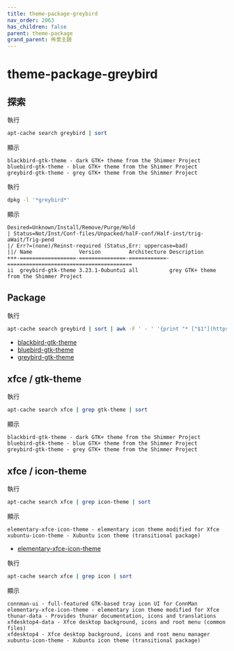 ```yaml
---
title: theme-package-greybird
nav_order: 2063
has_children: false
parent: theme-package
grand_parent: 佈景主題
---
```



# theme-package-greybird


## 探索

執行

``` sh
apt-cache search greybird | sort
```

顯示

```
blackbird-gtk-theme - dark GTK+ theme from the Shimmer Project
bluebird-gtk-theme - blue GTK+ theme from the Shimmer Project
greybird-gtk-theme - grey GTK+ theme from the Shimmer Project
```

執行

``` sh
dpkg -l '*greybird*'
```

顯示

```
Desired=Unknown/Install/Remove/Purge/Hold
| Status=Not/Inst/Conf-files/Unpacked/halF-conf/Half-inst/trig-aWait/Trig-pend
|/ Err?=(none)/Reinst-required (Status,Err: uppercase=bad)
||/ Name               Version         Architecture Description
+++-==================-===============-============-========================================
ii  greybird-gtk-theme 3.23.1-0ubuntu1 all          grey GTK+ theme from the Shimmer Project
```

## Package

執行

``` sh
apt-cache search greybird | sort | awk -F ' - ' '{print "* ["$1"](https://packages.ubuntu.com/jammy/"$1")"}'
```

* [blackbird-gtk-theme](https://packages.ubuntu.com/jammy/blackbird-gtk-theme)
* [bluebird-gtk-theme](https://packages.ubuntu.com/jammy/bluebird-gtk-theme)
* [greybird-gtk-theme](https://packages.ubuntu.com/jammy/greybird-gtk-theme)


## xfce / gtk-theme

執行

``` sh
apt-cache search xfce | grep gtk-theme | sort
```

顯示

```
blackbird-gtk-theme - dark GTK+ theme from the Shimmer Project
bluebird-gtk-theme - blue GTK+ theme from the Shimmer Project
greybird-gtk-theme - grey GTK+ theme from the Shimmer Project
```


## xfce / icon-theme

執行

``` sh
apt-cache search xfce | grep icon-theme | sort
```

顯示

```
elementary-xfce-icon-theme - elementary icon theme modified for Xfce
xubuntu-icon-theme - Xubuntu icon theme (transitional package)
```

* [elementary-xfce-icon-theme](https://packages.ubuntu.com/jammy/elementary-xfce-icon-theme)

執行

``` sh
apt-cache search xfce | grep icon | sort
```

顯示

```
connman-ui - full-featured GTK-based tray icon UI for ConnMan
elementary-xfce-icon-theme - elementary icon theme modified for Xfce
thunar-data - Provides thunar documentation, icons and translations
xfdesktop4-data - Xfce desktop background, icons and root menu (common files)
xfdesktop4 - Xfce desktop background, icons and root menu manager
xubuntu-icon-theme - Xubuntu icon theme (transitional package)
```
